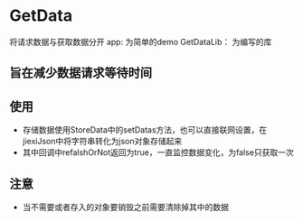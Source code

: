 # GetData
将请求数据与获取数据分开
app:           为简单的demo
GetDataLib：   为编写的库

## 旨在减少数据请求等待时间

## 使用
* 存储数据使用StoreData中的setDatas方法，也可以直接联网设置，在jiexiJson中将字符串转化为json对象存储起来
* 其中回调中refalshOrNot返回为true，一直监控数据变化，为false只获取一次

## 注意
* 当不需要或者存入的对象要销毁之前需要清除掉其中的数据
